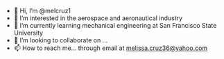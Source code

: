 - 👋 Hi, I’m @melcruz1
- 👀 I’m interested in the aerospace and aeronautical industry 
- 🌱 I’m currently learning mechanical engineering at San Francisco State University
- 💞️ I’m looking to collaborate on ...
- 📫 How to reach me... through email at melissa.cruz36@yahoo.com

<!---
melcruz1/melcruz1 is a ✨ special ✨ repository because its `README.md` (this file) appears on your GitHub profile.
You can click the Preview link to take a look at your changes.
--->
